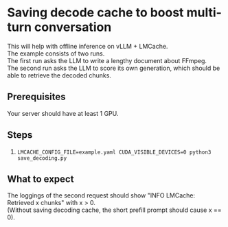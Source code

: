 # Saving decode cache to boost multi-turn conversation
This will help with offline inference on vLLM + LMCache.  
The example consists of two runs.  
The first run asks the LLM to write a lengthy document about FFmpeg.  
The second run asks the LLM to score its own generation, which should be able to retrieve the decoded chunks.  
## Prerequisites
Your server should have at least 1 GPU.  

## Steps
1. ```LMCACHE_CONFIG_FILE=example.yaml CUDA_VISIBLE_DEVICES=0 python3 save_decoding.py```  
## What to expect
The loggings of the second request should show "INFO LMCache: Retrieved x chunks" with x > 0.  
(Without saving decoding cache, the short prefill prompt should cause x == 0).  